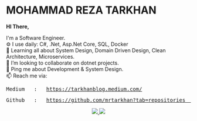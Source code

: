 <h1>MOHAMMAD REZA TARKHAN</h1>


<b>HI There, </b>

 I'm a Software Engineer.<br>
⚙️ I use daily: C#, .Net, Asp.Net Core, SQL, Docker <br>
🌱 Learning all about System Design, Domain Driven Design, Clean Architecture, Microservices.<br>
👯 I’m looking to collaborate on dotnet projects.<br>
💬 Ping me about Development & System Design.<br>
📫 Reach me via: 



<pre>Medium   :   <a href="https://tarkhanblog.medium.com/" target="_blank">https://tarkhanblog.medium.com/</a><br /></pre>
<pre>Github   :   <a href="https://github.com/mrtarkhan?tab=repositories" target="_blank">https://github.com/mrtarkhan?tab=repositories  </a><br /></pre>


<p align="center">
<a href="#" alt="Mohammadreza Tarkhan github stats">
  <img src="https://github-readme-stats.vercel.app/api/top-langs/?username=mrtarkhan" />
</a>
  <a href="#" alt="Mohammadreza Tarkhan github stats">
  <img src="https://github-readme-stats.vercel.app/api?username=mrtarkhan&show_icons=true&count_private=true" />
 </a> 
</p>
